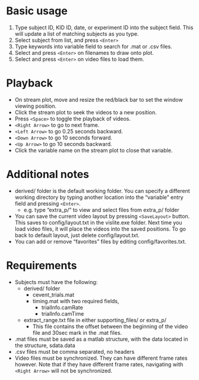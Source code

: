 # Basic usage
1. Type subject ID, KID ID, date, or experiment ID into the subject field. This will update a list of matching subjects as you type.
2. Select subject from list, and press `<Enter>`
3. Type keywords into variable field to search for .mat or .csv files.
4. Select and press `<Enter>` on filenames to draw onto plot.
5. Select and press `<Enter>` on video files to load them.

# Playback
- On stream plot, move and resize the red/black bar to set the window viewing position.
- Click the stream plot to seek the videos to a new position.
- Press `<Space>` to toggle the playback of videos.
- `<Right Arrow>` to go to next frame.
- `<Left Arrow>` to go 0.25 seconds backward.
- `<Down Arrow>` to go 10 seconds forward.
- `<Up Arrow>` to go 10 seconds backward.
- Click the variable name on the stream plot to close that variable.

# Additional notes
- derived/ folder is the default working folder. You can specify a different working directory by typing another location into the “variable” entry field and pressing `<Enter>`.
    - e.g. type “extra_p/” to view and select files from extra_p/ folder
- You can save the current video layout by pressing `<SaveLayout>` button. This saves to config/layout.txt in the vislite.exe folder. Next time you load video files, it will place the videos into the saved positions. To go back to default layout, just delete config/layout.txt.
- You can add or remove “favorites” files by editing config/favorites.txt.

# Requirements
- Subjects must have the following:
    - derived/ folder
        - cevent_trials.mat
        - timing.mat with two required fields,
            - trialInfo.camRate
            - trialInfo.camTime
    - extract_range.txt file in either supporting_files/ or extra_p/
        - This file contains the offset between the beginning of the video file and 30sec mark in the .mat files.
- .mat files must be saved as a matlab structure, with the data located in the structure, sdata.data
- .csv files must be comma separated, no headers
- Video files must be synchronized. They can have different frame rates however. Note that if they have different frame rates, navigating with `<Right Arrow>` will not be synchronized.
